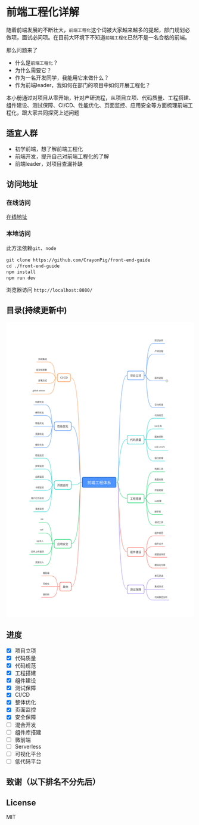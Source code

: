 # 前端工程化详解

随着前端发展的不断壮大，`前端工程化`这个词被大家越来越多的提起，部门规划必做项，面试必问项。在目前大环境下不知道`前端工程化`已然不是一名合格的前端。

那么问题来了
- 什么是`前端工程化`？
- 为什么需要它？
- 作为一名开发同学，我能用它来做什么？
- 作为前端leader，我如何在部门的项目中如何开展工程化？

本小册通过对项目从零开始，针对产研流程，从项目立项、代码质量、工程搭建、组件建设、测试保障、CI/CD、性能优化、页面监控、应用安全等方面梳理前端工程化，跟大家共同探究上述问题
## 适宜人群
  - 初学前端，想了解前端工程化
  - 前端开发，提升自己对前端工程化的了解
  - 前端leader，对项目查漏补缺

## 访问地址
### 在线访问
[在线地址](http://guide.duanhl.com/)
### 本地访问
此方法依赖`git`、`node`

```
git clone https://github.com/CrayonPig/front-end-guide
cd ./front-end-guide
npm install 
npm run dev
```
浏览器访问 `http://localhost:8080/`

## 目录(持续更新中)
![持续更新中](./assets/structure.png)

## 进度
- [x] 项目立项
- [x] 代码质量
- [x] 代码规范
- [x] 工程搭建
- [x] 组件建设
- [x] 测试保障
- [x] CI/CD
- [x] 整体优化
- [x] 页面监控
- [x] 安全保障
- [ ] 混合开发
- [ ] 组件库搭建
- [ ] 微前端
- [ ] Serverless
- [ ] 可视化平台
- [ ] 低代码平台
## 致谢（以下排名不分先后）
## License
MIT

